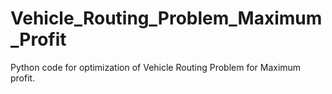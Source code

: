 # Vehicle_Routing_Problem_Maximum_Profit
 Python code for optimization of Vehicle Routing Problem for Maximum profit.

